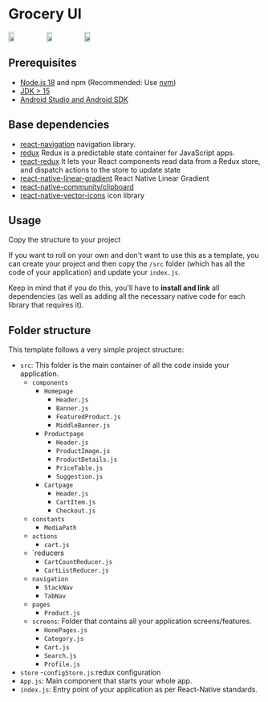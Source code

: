 # Grocery UI

<div style="display: flex;flex-direction:'row';">
<img src="https://user-images.githubusercontent.com/81835507/205521073-3105637b-9248-457b-a97d-abaf06ecfeec.jpg" width=15% height=15%>
<img src="https://user-images.githubusercontent.com/81835507/205521078-4afd9dee-f211-4d77-b632-f067f42f4232.jpg" width=15% height=15%>
<img src="https://user-images.githubusercontent.com/81835507/205521081-16615196-1083-4f31-bd8d-27cad8b87415.jpg" width=15% height=15%>
</div>


## Prerequisites

- [Node.js 18](https://nodejs.org) and npm (Recommended: Use [nvm](https://github.com/nvm-sh/nvm))
- [JDK > 15](https://www.oracle.com/java/technologies/javase-jdk15-downloads.html)
- [Android Studio and Android SDK](https://developer.android.com/studio)

## Base dependencies


- [react-navigation](https://reactnavigation.org/) navigation library.
- [redux](https://redux.js.org/) Redux is a predictable state container for JavaScript apps.
- [react-redux](https://react-redux.js.org/) It lets your React components read data from a Redux store, and dispatch actions to the store to update state
- [react-native-linear-gradient](https://www.npmjs.com/package/react-native-linear-gradient) React Native Linear Gradient
- [react-native-community/clipboard](https://https://github.com/react-native-community/cli/) 
- [react-native-vector-icons](https://https://www.npmjs.com/package/react-native-vector-icons) icon library



## Usage
Copy the structure to your project

If you want to roll on your own and don't want to use this as a template, you can create your project and then copy the `/src` folder (which has all the code of your application) and update your `index.js`.

Keep in mind that if you do this, you'll have to **install and link** all dependencies (as well as adding all the necessary native code for each library that requires it).

## Folder structure

This template follows a very simple project structure:

- `src`: This folder is the main container of all the code inside your application.
  - `components`
    - `Homepage`
      - `Header.js`
      - `Banner.js`
      - `FeaturedProduct.js`
      - `MiddleBanner.js`
    - `Productpage`
      - `Header.js`
      - `ProductImage.js`
      - `ProductDetails.js`
      - `PriceTable.js`
      - `Suggestion.js`
    - `Cartpage`
      - `Header.js`
      - `CartItem.js`
      - `Checkout.js`
  - `constants`
    - `MediaPath`
  - `actions`
    - `cart.js`
  - `reducers
    - `CartCountReducer.js`
    - `CartListReducer.js`
  - `navigation`
    - `StackNav`
    - `TabNav`
  - `pages`
    - `Product.js`
  - `screens`: Folder that contains all your application screens/features.
    - `HonePages.js`
    - `Category.js`
    - `Cart.js`
    - `Search.js`
    - `Profile.js`
- `store`
  -`configStore.js`:redux configuration
- `App.js`: Main component that starts your whole app.
- `index.js`: Entry point of your application as per React-Native standards.


